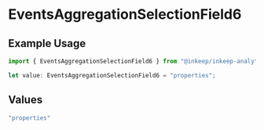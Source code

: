 # EventsAggregationSelectionField6

## Example Usage

```typescript
import { EventsAggregationSelectionField6 } from "@inkeep/inkeep-analytics/models/components";

let value: EventsAggregationSelectionField6 = "properties";
```

## Values

```typescript
"properties"
```